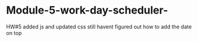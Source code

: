 # Module-5-work-day-scheduler-
HW#5
added js and updated css
still havent figured out how to add the date on top 
